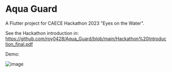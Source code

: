 # Aqua Guard
A Flutter project for CAECE Hackathon 2023 "Eyes on the Water".

See the Hackathon introduction in: https://github.com/roy0428/Aqua_Guard/blob/main/Hackathon%20Introduction_final.pdf

Demo:

![image](https://github.com/roy0428/Aqua_Guard/blob/main/aqua_guard.gif)
